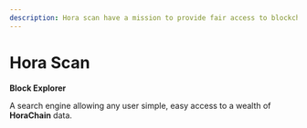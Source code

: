 ```yaml
---
description: Hora scan have a mission to provide fair access to blockchain data for all.
---
```


# Hora Scan

**Block Explorer**

A search engine allowing any user simple, easy access to a wealth of **HoraChain** data.



